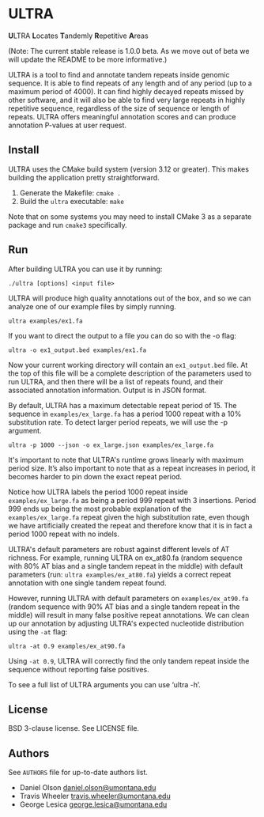 # ULTRA

**U**LTRA **L**ocates **T**andemly **R**epetitive **A**reas

(Note: The current stable release is 1.0.0 beta. As we move out of beta we will update the README to be more informative.)

ULTRA is a tool to find and annotate tandem repeats inside genomic sequence. It
is able to find repeats of any length and of any period (up to a maximum period
of 4000). It can find highly decayed repeats missed by other software, and it
will also be able to find very large repeats in highly repetitive sequence,
regardless of the size of sequence or length of repeats. ULTRA offers meaningful
annotation scores and can produce annotation P-values at user request.

## Install

ULTRA uses the CMake build system (version 3.12 or greater). This makes building
the application pretty straightforward.

  1. Generate the Makefile: `cmake .`
  2. Build the `ultra` executable: `make`

Note that on some systems you may need to install CMake 3 as a separate package
and run `cmake3` specifically.

## Run

After building ULTRA you can use it by running:

```
./ultra [options] <input file>
```

ULTRA will produce high quality annotations out of the box, and so we can
analyze one of our example files by simply running.
 
```
ultra examples/ex1.fa
```

If you want to direct the output to a file you can do so with the -o flag:

```
ultra -o ex1_output.bed examples/ex1.fa
```

Now your current working directory will contain an `ex1_output.bed` file. At
the top of this file will be a complete description of the parameters used to
run ULTRA, and then there will be a list of repeats found, and their associated
annotation information. Output is in JSON format.

By default, ULTRA has a maximum detectable repeat period of 15. The sequence in
`examples/ex_large.fa` has a period 1000 repeat with a 10% substitution rate. To
detect larger period repeats, we will use the -p argument.

```
ultra -p 1000 --json -o ex_large.json examples/ex_large.fa
```

It's important to note that ULTRA's runtime grows linearly with maximum period
size. It’s also important to note that as a repeat increases in period, it
becomes harder to pin down the exact repeat period. 

Notice how ULTRA labels the period 1000 repeat inside `examples/ex_large.fa` as
being a period 999 repeat with 3 insertions. Period 999 ends up being the most
probable explanation of the `examples/ex_large.fa` repeat given the high
substitution rate, even though we have artificially created the repeat and
therefore know that it is in fact a period 1000 repeat with no indels.

ULTRA's default parameters are robust against different levels of AT richness.
For example, running ULTRA on ex_at80.fa (random sequence with 80% AT bias and a
single tandem repeat in the middle) with default parameters (run: `ultra
examples/ex_at80.fa`) yields a correct repeat annotation with one single tandem
repeat found.

However, running ULTRA with default parameters on `examples/ex_at90.fa` (random
sequence with 90% AT bias and a single tandem repeat in the middle) will result
in many false positive repeat annotations. We can clean up our annotation by
adjusting ULTRA's expected nucleotide distribution using the `-at` flag:

```
ultra -at 0.9 examples/ex_at90.fa
```

Using `-at 0.9`, ULTRA will correctly find the only tandem repeat inside the
sequence without reporting false positives. 

To see a full list of ULTRA arguments you can use ‘ultra -h’.

## License

BSD 3-clause license. See LICENSE file.

## Authors

See `AUTHORS` file for up-to-date authors list.

  - Daniel Olson <daniel.olson@umontana.edu>
  - Travis Wheeler <travis.wheeler@umontana.edu>
  - George Lesica <george.lesica@umontana.edu>

